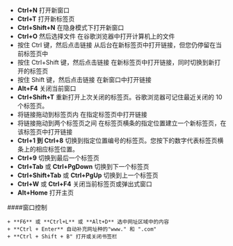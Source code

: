 + **Ctrl+N** 打开新窗口 
+ **Ctrl+T** 打开新标签页 
+ **Ctrl+Shift+N** 在隐身模式下打开新窗口 
+ **Ctrl+O** 然后选择文件 在谷歌浏览器中打开计算机上的文件 
+ 按住 Ctrl 键，然后点击链接 从后台在新标签页中打开链接，但您仍停留在当前标签页中 
+ 按住 Ctrl+Shift 键，然后点击链接 在新标签页中打开链接，同时切换到新打开的标签页 
+ 按住 Shift 键，然后点击链接 在新窗口中打开链接 
+ **Alt+F4** 关闭当前窗口 
+ **Ctrl+Shift+T** 重新打开上次关闭的标签页。谷歌浏览器可记住最近关闭的 10 个标签页。
+ 将链接拖动到标签页内 在指定标签页中打开链接 
+ 将链接拖动到两个标签页之间 在标签页横条的指定位置建立一个新标签页，在该标签页中打开链接 
+ **Ctrl+1 到 Ctrl+8** 切换到指定位置编号的标签页。您按下的数字代表标签页横条上的相应标签位置。 
+ **Ctrl+9** 切换到最后一个标签页 
+ **Ctrl+Tab** 或 **Ctrl+PgDown** 切换到下一个标签页 
+ **Ctrl+Shift+Tab** 或 **Ctrl+PgUp** 切换到上一个标签页 
+ **Ctrl+W** 或 **Ctrl+F4** 关闭当前标签页或弹出式窗口 
+ **Alt+Home** 打开主页

####窗口控制

    + **F6** 或 **Ctrl+L** 或 **Alt+D** 选中网址区域中的内容
    + **Ctrl + Enter** 自动补充网址种的"www." 和 ".com"
    + **Ctrl + Shift + B" 打开或关闭书签栏 